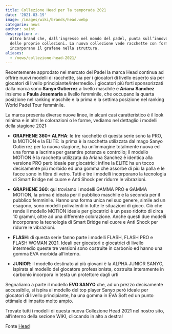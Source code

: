 ```yaml
---
title: Collezione Head per la temporada 2021
date: '2021-03-19'
image: /images/wiki/brands/head.webp
categorie: news
author: saint
description: >-
  Altro brand che, dall'ingresso nel mondo del padel, punta sull’innovazione
  delle proprie collezioni. La nuova collezione vede racchette con formati esagonali ed
  incorporano il grafene nella struttura.
aliases:
  - /news/collezione-head-2021/
---
```

Recentemente approdato nel mercato del Padel la marca Head continua ad offrire nuovi modelli di racchette, sia per i giocatori di livello esperto sia per giocatori di livello principiante/intermedio. i giocatori più forti sponsorizzati dalla marca sono **Sanyo Gutierrez** a livello maschile e **Ariana Sanchez** insieme a **Paula Josemaria** a livello femminile, che occupano la quarta posizione nel ranking maschile e la prima e la settima posizione nel ranking World Padel Tour femminile.

La marca presenta diverse nuove linee, in alcuni casi caratteristico è il look minima e in altri le colorazioni o le forme, vediamo nel dettaglio i modelli della stagione 2021:   

- **GRAPHENE 360+ ALPHA**: le tre racchette di questa serie sono la PRO, la MOTION e la ELITE: la prima è la racchetta utilizzata dal mago Sanyo Gutierrez per la nuova stagione, ha un’immagine totalmente nuova ed una forma a lacrima per garantire potenza e controllo; il modello MOTION è la racchetta utilizzata da Ariana Sanchez è identica alla versione PRO però ideale per giocatrici; infine la ELITE ha un tocco decisamente più morbido ed una gomma che assorbe di più la palla e le facce sono in fibra di vetro. Tutti e tre i modelli incorporano la tecnologia di Smart Bridge nel cuore e Anti Shock per ridurre le vibrazioni. 

- **GRAPHENE 360**: qui troviamo i modelli GAMMA PRO e GAMMA MOTION, la prima é ideata per il pubblico maschile e la seconda per il pubblico femminile. Hanno una forma unica nel suo genere, simile ad un esagono, sono modelli polivalenti in tutte le situazioni di gioco. Ciò che rende il modello MOTION ideale per giocatrici è un peso ridotto di circa 10 grammi, oltre ad una differente colorazione. Anche questi due modelli incorporano la tecnologia di Smart Bridge nel cuore e Anti Shock per ridurre le vibrazioni. 

- **FLASH**: di questa serie fanno parte i modelli FLASH, FLASH PRO e FLASH WOMAN 2021. Ideali per giocatori e giocatrici di livello intermedio queste tre versioni sono costruite in carbonio ed hanno una gomma EVA morbida all’interno. 

- **JUNIOR**: il modello destinato ai più giovani è la ALPHA JUNIOR SANYO, ispirata al modello del giocatore professionista, costruita interamente in carbonio incorpora in testa un protettore dagli urti 

Segnaliamo a parte il modello **EVO SANYO** che, ad un prezzo decisamente accessibile, si ispira al modello del top player Sanyo però ideale per giocatori di livello principiante, ha una gomma in EVA Soft ed un punto ottimale di impatto molto ampio. 

Trovate tutti i modelli di questa nuova Collezione Head 2021 nel nostro sito, all’interno della sezione WIKI, cliccando in alto a destra!

Fonte [Head](https://www.head.com/es_ES/padel.html)
